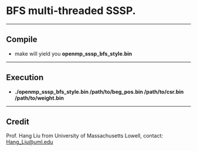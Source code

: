 # BFS multi-threaded SSSP.

----
Compile
------
- make will yield you **openmp_sssp_bfs_style.bin**

-------
Execution
------------
- **./openmp_sssp_bfs_style.bin /path/to/beg_pos.bin /path/to/csr.bin /path/to/weight.bin**


---
Credit
---------
Prof. Hang Liu from University of Massachusetts Lowell, contact: Hang_Liu@uml.edu
